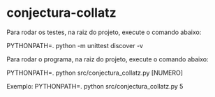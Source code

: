 # conjectura-collatz

Para rodar os testes, na raiz do projeto, execute o comando abaixo:

PYTHONPATH=. python -m unittest discover -v

Para rodar o programa, na raiz do projeto, execute o comando abaixo:

PYTHONPATH=. python src/conjectura_collatz.py [NUMERO]

Exemplo: PYTHONPATH=. python src/conjectura_collatz.py 5
